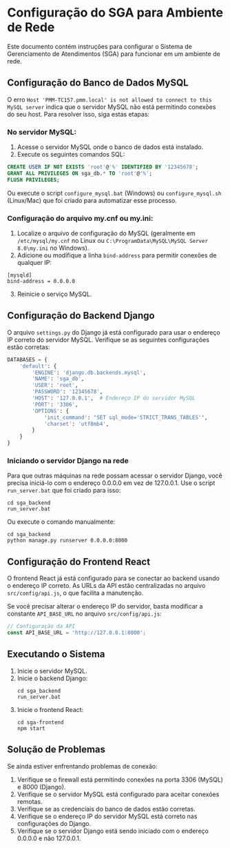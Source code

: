 # Configuração do SGA para Ambiente de Rede

Este documento contém instruções para configurar o Sistema de Gerenciamento de Atendimentos (SGA) para funcionar em um ambiente de rede.

## Configuração do Banco de Dados MySQL

O erro `Host 'PMM-TC157.pmm.local' is not allowed to connect to this MySQL server` indica que o servidor MySQL não está permitindo conexões do seu host. Para resolver isso, siga estas etapas:

### No servidor MySQL:

1. Acesse o servidor MySQL onde o banco de dados está instalado.
2. Execute os seguintes comandos SQL:

```sql
CREATE USER IF NOT EXISTS 'root'@'%' IDENTIFIED BY '12345678';
GRANT ALL PRIVILEGES ON sga_db.* TO 'root'@'%';
FLUSH PRIVILEGES;
```

Ou execute o script `configure_mysql.bat` (Windows) ou `configure_mysql.sh` (Linux/Mac) que foi criado para automatizar esse processo.

### Configuração do arquivo my.cnf ou my.ini:

1. Localize o arquivo de configuração do MySQL (geralmente em `/etc/mysql/my.cnf` no Linux ou `C:\ProgramData\MySQL\MySQL Server 8.0\my.ini` no Windows).
2. Adicione ou modifique a linha `bind-address` para permitir conexões de qualquer IP:

```
[mysqld]
bind-address = 0.0.0.0
```

3. Reinicie o serviço MySQL.

## Configuração do Backend Django

O arquivo `settings.py` do Django já está configurado para usar o endereço IP correto do servidor MySQL. Verifique se as seguintes configurações estão corretas:

```python
DATABASES = {
    'default': {
        'ENGINE': 'django.db.backends.mysql',
        'NAME': 'sga_db',
        'USER': 'root',
        'PASSWORD': '12345678',
        'HOST': '127.0.0.1',  # Endereço IP do servidor MySQL
        'PORT': '3306',
        'OPTIONS': {
            'init_command': "SET sql_mode='STRICT_TRANS_TABLES'",
            'charset': 'utf8mb4',
        }
    }
}
```

### Iniciando o servidor Django na rede

Para que outras máquinas na rede possam acessar o servidor Django, você precisa iniciá-lo com o endereço 0.0.0.0 em vez de 127.0.0.1. Use o script `run_server.bat` que foi criado para isso:

```
cd sga_backend
run_server.bat
```

Ou execute o comando manualmente:

```
cd sga_backend
python manage.py runserver 0.0.0.0:8000
```

## Configuração do Frontend React

O frontend React já está configurado para se conectar ao backend usando o endereço IP correto. As URLs da API estão centralizadas no arquivo `src/config/api.js`, o que facilita a manutenção.

Se você precisar alterar o endereço IP do servidor, basta modificar a constante `API_BASE_URL` no arquivo `src/config/api.js`:

```javascript
// Configuração da API
const API_BASE_URL = 'http://127.0.0.1:8000';
```

## Executando o Sistema

1. Inicie o servidor MySQL.
2. Inicie o backend Django:
   ```
   cd sga_backend
   run_server.bat
   ```
3. Inicie o frontend React:
   ```
   cd sga-frontend
   npm start
   ```

## Solução de Problemas

Se ainda estiver enfrentando problemas de conexão:

1. Verifique se o firewall está permitindo conexões na porta 3306 (MySQL) e 8000 (Django).
2. Verifique se o servidor MySQL está configurado para aceitar conexões remotas.
3. Verifique se as credenciais do banco de dados estão corretas.
4. Verifique se o endereço IP do servidor MySQL está correto nas configurações do Django.
5. Verifique se o servidor Django está sendo iniciado com o endereço 0.0.0.0 e não 127.0.0.1. 